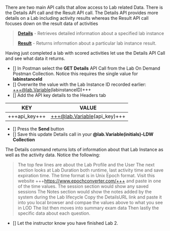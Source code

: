 

There are two main API calls that allow access to Lab related Data.  There is the Details API call and the Result API call.  The Details API provides more details on a Lab including activity results whereas the Result API call focuses down on the result data of activities

>[**Details**](https://docs.skillable.com/lod/lod-api/lod-api-details.md) - Retrieves detailed information about a specified lab instance
>
>[**Result**](https://docs.skillable.com/lod/lod-api/lod-api-result.md) - Returns information about a particular lab instance result.

Having just completed a lab with scored activities let use the Details API Call and see what data it returns.

- [] In Postman select the **GET Details** API Call from the Lab On Demand Postman Collection.  Notice this requires the single value for **labinstanceId**
- [] Overwrite the value with the Lab Instance ID recorded earlier: +++@lab.Variable(labinstanceID)+++
- [] Add the API key details to the Headers tab

| KEY | VALUE |
|-----|-------|
|+++api_key+++|+++@lab.Variable(api_key)+++|

- [] Press the **Send** button
- [] Save this update Details call in your **@lab.Variable(initials)-LDW Collection**

The Details command returns lots of information about that Lab Instance as well as the activity data.  Notice the following:

> The top few lines are about the Lab Profile and the User
> The next section looks at Lab Duration both runtime, last activity time and save expiration time.  The time format is in Unix Epoch format.  Visit this website +++https://www.epochconverter.com/+++ and paste in one of the time values. 
> The session section would show any saved sessions
> The Notes section would show the notes added by the system during the Lab lifecycle
> Copy the DetailsURL link and paste it into you local browser and compae the values above to what you see in LOD
> The list then moves into summary exam data
> Then lastly the specific data about each question.

- [] Let the instructor know you have finished Lab 2.
